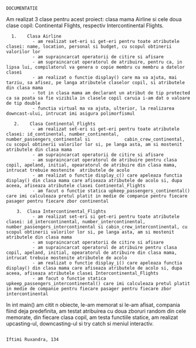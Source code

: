                                                                   DOCUMENTATIE

Am realizat 3 clase pentru acest proiect: clasa mama Airline si cele doua clase copil: Continental Flights, respectiv Intercontinental Flights.
      
      1.	Clasa Airline
              -	am realizat set-eri si get-eri pentru toate atributele clasei: name, location, personal si budget, cu scopul obtinerii valorilor lor
              -	am supraincarcat operatorii de citire si afisare
              -	am supraincarcat operatorul de atribuire, pentru ca, in lipsa lui, compilatorul va genera o copie membru cu membru a datelor clasei
              -	am realizat o functie display() care ma va ajuta, mai tarziu, sa afisez, pe langa atributele claselor copil, si atributele din clasa mama
              -	tot in clasa mama am declarant un atribut de tip protected ca sa poata sa fie vizibila in clasele copil caruia i-am dat o valoare de tip double
              -	functia virtual ma va ajuta, ulterior, la realizarea downcast-ului, intrucat imi asigura polimorfismul

       2.	 Clasa Continental_Flights
              -	am realizat set-eri si get-eri pentru toate atributele clasei: id_continental, number_continental, number_passengers_continental si             cabin_crew_continental, cu scopul obtinerii valorilor lor si, pe langa asta, am si mostenit atributele din clasa mama 
              -	am supraincarcat operatorii de citire si afisare
              -	am supraincarcat operatorul de atribuire pentru clasa copil, apeland, initial, opearatorul de atribuire din clasa mama, intrucat trebuie mostenite  atributele de acolo
              -	am realizat o functie display_c() care apeleaza functia display() din clasa mama care afiseaza atributele de acolo si, dupa aceea, afiseaza atributele clasei Continental_Flights
              -	am facut o functie statica upkeep_passengers_continental() care imi calculeaza pretul platit in medie de companie pentru fiecare pasager pentru fiecare zbor continental

        3.	Clasa Intercontinental_Flights
              -	am realizat set-eri si get-eri pentru toate atributele clasei: id_intercontinental, number_intercontinental, number_passengers_intercontinental si cabin_crew_intercontinental, cu scopul obtinerii valorilor lor si, pe langa asta, am si mostenit atributele din clasa mama 
              -	am supraincarcat operatorii de citire si afisare
              -	am supraincarcat operatorul de atribuire pentru clasa copil, apeland, initial, opearatorul de atribuire din clasa mama, intrucat trebuie mostenite atributele de acolo
              -	am realizat o functie display_i() care apeleaza functia display() din clasa mama care afiseaza atributele de acolo si, dupa aceea, afiseaza atributele clasei Intercontinental_Flights
              -	am facut o functie statica upkeep_passengers_intercontinental() care imi calculeaza pretul platit in medie de companie pentru fiecare pasager pentru fiecare zbor intercontinental
              
In int main() am citit n obiecte, le-am memorat si le-am afisat, compania fiind deja predefinita, am testat atribuirea cu doua zboruri random din cele memorate, din fiecare clasa copil, am testa functiile statice, am realizat upcasting-ul, downcasting-ul si try catch si meniul interactiv.

									                                                                                              Iftimi Ruxandra, 134
